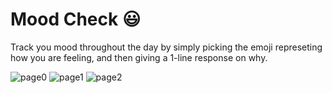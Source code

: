 # Mood Check 😃

Track you mood throughout the day by simply picking the emoji represeting how you are feeling, and then giving a 1-line response on why.

![page0](https://user-images.githubusercontent.com/87081585/219526056-00b69c52-ebb1-402a-824e-3a426ead3348.png)
![page1](https://user-images.githubusercontent.com/87081585/219526065-0a6813ea-a159-4e67-a4fd-f4e0b830afeb.png)
![page2](https://user-images.githubusercontent.com/87081585/219526069-ccc127b0-370a-44db-a5ec-50c7bbf960b0.png)
